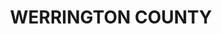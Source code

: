 ---
lastmod: '2025-04-06T06:05:20+00:00'
latitude: -33.722323
layout: suburb
longitude: 150.739398
postcode: '2747'
state: NSW
title: WERRINGTON COUNTY
url: /nsw/werrington-county/
---